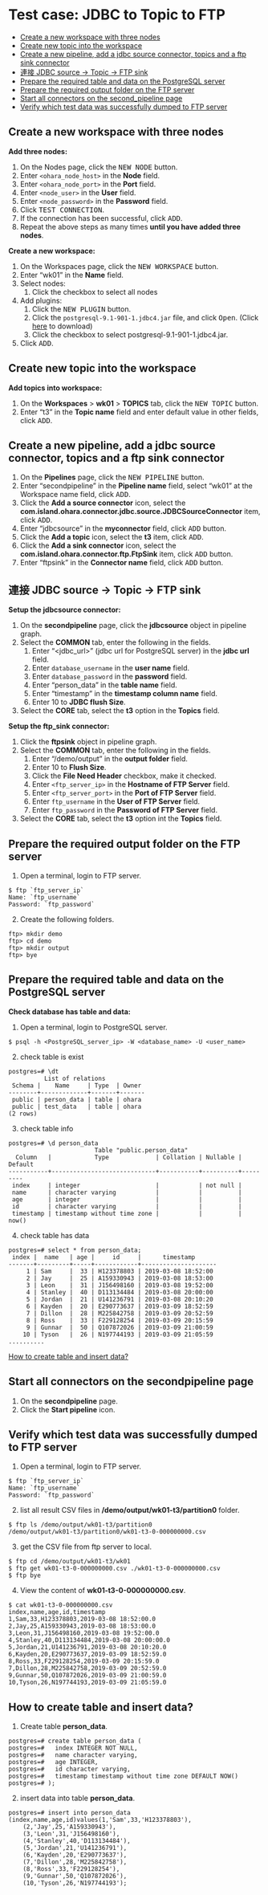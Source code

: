 # Test case: JDBC to Topic to FTP

- [Create a new workspace with three nodes](#create-a-new-workspace-with-three-nodes)
- [Create new topic into the workspace](#create-new-topic-into-the-workspace)
- [Create a new pipeline, add a jdbc source connector, topics and a ftp sink connector](#create-a-new-pipeline-add-a-jdbc-source-connector-topics-and-a-ftp-sink-connector)
- [連接 JDBC source -> Topic -> FTP sink](#連接-jdbc-source---topic---ftp-sink)
- [Prepare the required table and data on the PostgreSQL server](#prepare-the-required-table-and-data-on-the-postgresql-server)
- [Prepare the required output folder on the FTP server](#prepare-the-required-output-folder-on-the-ftp-server)
- [Start all connectors on the second_pipeline page](#start-all-connectors-on-the-second_pipeline-page)
- [Verify which test data was successfully dumped to FTP server](#verify-which-test-data-was-successfully-dumped-to-ftp-server)

## Create a new workspace with three nodes

**Add three nodes:**

1. On the Nodes page, click the <kbd>NEW NODE</kbd> button.
2. Enter `<ohara_node_host>` in the **Node** field.
3. Enter `<ohara_node_port>` in the **Port** field.
4. Enter `<node_user>` in the **User** field.
5. Enter `<node_password>` in the **Password** field.
6. Click <kbd>TEST CONNECTION</kbd>.
7. If the connection has been successful, click <kbd>ADD</kbd>.
8. Repeat the above steps as many times **until you have added three nodes**. 

**Create a new workspace:**

1. On the Workspaces page, click the <kbd>NEW WORKSPACE</kbd> button.
2. Enter “wk01” in the **Name** field.
3. Select nodes:
    1. Click the checkbox to select all nodes
4. Add plugins:
    1. Click the <kbd>NEW PLUGIN</kbd> button.
    2. Click the `postgresql-9.1-901-1.jdbc4.jar` file, and click <kbd>Open</kbd>. (Click [here](https://repo1.maven.org/maven2/postgresql/postgresql/9.1-901-1.jdbc4/postgresql-9.1-901-1.jdbc4.jar) to download)
    3. Click the checkbox to select postgresql-9.1-901-1.jdbc4.jar.
5. Click <kbd>ADD</kbd>.

## Create new topic into the workspace

**Add topics into workspace:**

1. On the **Workspaces** > **wk01** > **TOPICS** tab, click the <kbd>NEW TOPIC</kbd> button.
2. Enter “t3” in the **Topic name** field and enter default value in other fields, click <kbd>ADD</kbd>.
 
## Create a new pipeline, add a jdbc source connector, topics and a ftp sink connector
1. On the **Pipelines** page, click the <kbd>NEW PIPELINE</kbd> button.
2. Enter “secondpipeline” in the **Pipeline name** field, select “wk01” at the Workspace name field, click <kbd>ADD</kbd>.
3. Click the **Add a source connector** icon, select the **com.island.ohara.connector.jdbc.source.JDBCSourceConnector** item, click <kbd>ADD</kbd>.
4. Enter “jdbcsource” in the **myconnector** field, click <kbd>ADD</kbd> button.
5. Click the **Add a topic** icon, select the **t3** item, click <kbd>ADD</kbd>.
6. Click the **Add a sink connector** icon, select the **com.island.ohara.connector.ftp.FtpSink** item, click <kbd>ADD</kbd> button.
7. Enter “ftpsink” in the **Connector name** field, click <kbd>ADD</kbd> button.

## 連接 JDBC source -> Topic -> FTP sink
**Setup the jdbcsource connector:**

1. On the **secondpipeline** page, click the **jdbcsource** object in pipeline graph.
2. Select the **COMMON** tab, enter the following in the fields.
    1. Enter “<jdbc_url>” (jdbc url for PostgreSQL server) in the **jdbc url** field.
    2. Enter `database_username` in the **user name** field.
    3. Enter `database_password` in the **password** field.
    4. Enter “person_data” in the **table name** field.
    5. Enter “timestamp” in the **timestamp column name** field.
    6. Enter 10 to **JDBC flush Size**.
3. Select the **CORE** tab, select the **t3** option in the **Topics** field.

**Setup the ftp_sink connector:**

1. Click the **ftpsink** object in pipeline graph.
2. Select the **COMMON** tab, enter the following in the fields.
    1. Enter “/demo/output” in the **output folder** field.
    2. Enter 10 to **Flush Size**.
    3. Click the **File Need Header** checkbox, make it checked.
    4. Enter `<ftp_server_ip>` in the **Hostname of FTP Server** field.
    5. Enter `<ftp_server_port>` in the **Port of FTP Server** field.
    6. Enter `ftp_username` in the **User of FTP Server** field.
    7. Enter `ftp_password` in the **Password of FTP Server** field.
4. Select the **CORE** tab, select the **t3** option int the **Topics** field.

## Prepare the required output folder on the FTP server
1. Open a terminal, login to FTP server.
```
$ ftp `ftp_server_ip`
Name: `ftp_username`
Password: `ftp_password`
```
2. Create the following folders.
```
ftp> mkdir demo
ftp> cd demo
ftp> mkdir output
ftp> bye
```
## Prepare the required table and data on the PostgreSQL server
**Check database has table and data:**
1. Open a terminal, login to PostgreSQL server.
```
$ psql -h <PostgreSQL_server_ip> -W <database_name> -U <user_name>
```
2. check table is exist
```
postgres=# \dt
          List of relations
 Schema |    Name     | Type  | Owner 
--------+-------------+-------+-------
 public | person_data | table | ohara
 public | test_data   | table | ohara
(2 rows)
```
3. check table info
```
postgres=# \d person_data
                        Table "public.person_data"
  Column   |            Type             | Collation | Nullable | Default 
-----------+-----------------------------+-----------+----------+---------
 index     | integer                     |           | not null | 
 name      | character varying           |           |          | 
 age       | integer                     |           |          | 
 id        | character varying           |           |          | 
 timestamp | timestamp without time zone |           |          | now()

```
4. check table has data
```
postgres=# select * from person_data;
 index |  name   | age |     id     |      timestamp      
-------+---------+-----+------------+---------------------
     1 | Sam     |  33 | H123378803 | 2019-03-08 18:52:00
     2 | Jay     |  25 | A159330943 | 2019-03-08 18:53:00
     3 | Leon    |  31 | J156498160 | 2019-03-08 19:52:00
     4 | Stanley |  40 | D113134484 | 2019-03-08 20:00:00
     5 | Jordan  |  21 | U141236791 | 2019-03-08 20:10:20
     6 | Kayden  |  20 | E290773637 | 2019-03-09 18:52:59
     7 | Dillon  |  28 | M225842758 | 2019-03-09 20:52:59
     8 | Ross    |  33 | F229128254 | 2019-03-09 20:15:59
     9 | Gunnar  |  50 | Q107872026 | 2019-03-09 21:00:59
    10 | Tyson   |  26 | N197744193 | 2019-03-09 21:05:59
..........
```
[How to create table and insert data?](#how-to-create-table-and-insert-data)
## Start all connectors on the secondpipeline page
1. On the **secondpipeline** page.
2. Click the **Start pipeline** icon.
## Verify which test data was successfully dumped to FTP server
1. Open a terminal, login to FTP server.
```
$ ftp `ftp_server_ip`
Name: `ftp_username`
Password: `ftp_password`
```
2. list all result CSV files in **/demo/output/wk01-t3/partition0** folder.
```
$ ftp ls /demo/output/wk01-t3/partition0
/demo/output/wk01-t3/partition0/wk01-t3-0-000000000.csv
```
3. get the CSV file from ftp server to local.
```
$ ftp cd /demo/output/wk01-t3/wk01
$ ftp get wk01-t3-0-000000000.csv ./wk01-t3-0-000000000.csv
$ ftp bye
```
4. View the content of **wk01-t3-0-000000000.csv**.
```
$ cat wk01-t3-0-000000000.csv
index,name,age,id,timestamp
1,Sam,33,H123378803,2019-03-08 18:52:00.0
2,Jay,25,A159330943,2019-03-08 18:53:00.0
3,Leon,31,J156498160,2019-03-08 19:52:00.0
4,Stanley,40,D113134484,2019-03-08 20:00:00.0
5,Jordan,21,U141236791,2019-03-08 20:10:20.0
6,Kayden,20,E290773637,2019-03-09 18:52:59.0
8,Ross,33,F229128254,2019-03-09 20:15:59.0
7,Dillon,28,M225842758,2019-03-09 20:52:59.0
9,Gunnar,50,Q107872026,2019-03-09 21:00:59.0
10,Tyson,26,N197744193,2019-03-09 21:05:59.0

```
## How to create table and insert data?
1. Create table **person_data**.
```
postgres=# create table person_data (
postgres=#   index INTEGER NOT NULL,
postgres=#   name character varying,
postgres=#   age INTEGER,
postgres=#   id character varying,
postgres=#   timestamp timestamp without time zone DEFAULT NOW()
postgres=# );
```
2. insert data into table **person_data**.
```
postgres=# insert into person_data (index,name,age,id)values(1,'Sam',33,'H123378803'),
	(2,'Jay',25,'A159330943'),
	(3,'Leon',31,'J156498160'),
	(4,'Stanley',40,'D113134484'),
	(5,'Jordan',21,'U141236791'),
	(6,'Kayden',20,'E290773637'),
	(7,'Dillon',28,'M225842758'),
	(8,'Ross',33,'F229128254'),
	(9,'Gunnar',50,'Q107872026'),
	(10,'Tyson',26,'N197744193');
```
